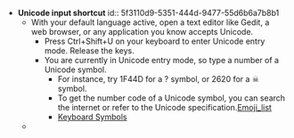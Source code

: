 - **Unicode input shortcut**
  id:: 5f3110d9-5351-444d-9477-55d6b6a7b8b1
	- With your default language active, open a text editor like Gedit, a web browser, or any application you know accepts Unicode.
		- Press Ctrl+Shift+U on your keyboard to enter Unicode entry mode. Release the keys.
		- You are currently in Unicode entry mode, so type a number of a Unicode symbol.
			- For instance, try 1F44D for a ? symbol, or 2620 for a ☠ symbol.
			- To get the number code of a Unicode symbol, you can search the internet or refer to the Unicode specification.[Emoji_list](http://unicode.org/emoji/charts/full-emoji-list.html)
			- [Keyboard Symbols](http://xahlee.info/comp/unicode_computing_symbols.html#:~:text=Enter%20%E2%8E%86%20.,hardware%20sends%20different%20key%20signals.)
	-